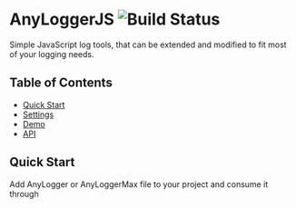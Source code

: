 AnyLoggerJS ![Build Status](https://travis-ci.org/kaufguy/AnyLogger.svg?branch=master)
=======================

Simple JavaScript log tools, that can be extended and modified to fit most of your logging needs.

## Table of Contents

* [Quick Start](#quick-start)
* [Settings](#settings)
* [Demo](#demo)
* [API](#api)

## Quick Start
Add AnyLogger or AnyLoggerMax file to your project and consume it through <script> or AMD loader.
Next, AnyLogger is ready to crate a logger instance and start logging. It comes with default behavior, but you might want to add setup settings. See [Settings](#settings) for more information.

```html
<html>
  <body>
    <script type="text/javascript" src="./anyLogger.js"></script>
    <script type="text/javascript">
      var loggerInst = AnyLogger.create();
      loggerInst.debug('hello world');
    </script>
  </body>
</html>
```

## Settings
AnyLogger accept setup settings in the 'create' call. Most of the settings can be changed on a later stage using the [API](#api).
```javascript
AnyLogger.create(settings);
```
| Setting                  | Values                                  | Description                                       |    
| ------------------------ | ----------------------------------------| --------------------------------------------------|
| logLevel                 | 'debug', 'info', 'warn', 'error', 'off' | set the log level from which you want to see logs |

## Demo
Check out demoLight and demoMax to see AnyLogger in action.

## API
### AnyLogger.create(settingsObj)

  * #### Description
    Returns AnyLogger instance to start logging.

  * #### Parameters
    settingsObj - (optional) setup [Settings](#settings) object.

### AnyLogger.getLoggerById(id)

  * #### Description
    retrieves AnyLogger instance by id. 

  * #### Parameters
    id - id of the instance. 

### AnyLogger.addPlugin(plugin)

  * #### Description
    registers a plugin class. 

  * #### Parameters
    plugin - plugin object with create function. 
    
## API - Instance

### loggerInst.debug(message, data)
### loggerInst.info(message, data)
### loggerInst.warn(message, data)
### loggerInst.error(message, data)

  * #### Description
    Logs the provided message with formatting and handling according to the data.

  * #### Parameters
    message - string messege
    data - (optional) object that can contain the properties 'module' and 'scope'. 

### loggerInst.logLevel(level)

  * #### Description
    Sets the logging level. Returns the log level.

  * #### Parameters
    level - (optional) logLevel string or object.

### AnyLogger.captureLogs(capture)

  * #### Description
    turn log capture on / off.

  * #### Parameters
    capture - boolean value. 

### AnyLogger.captureLogsLimit(limit)

  * #### Description
    set the limit of how many captured logs to store.

  * #### Parameters
    limit - integer value. 
    
### AnyLogger.flushCapturedLogsOnLimit(flushOnLimit)

  * #### Description
    configures if to [flush](#anyloggerflushcapturedlogsloglevel-handlertypes) all the captured logs when it reaches the limit.

  * #### Parameters
    flushOnLimit - object that contains the properties 'logLevel': the minimum level of logs you want to flush and 'handlerTypes': which     handlers you want to log to.    
    
### AnyLogger.flushCapturedLogsOnError(flushOnError)

  * #### Description
    configures if to [flush](#anyloggerflushcapturedlogsloglevel-handlertypes) all the captured logs, when an error level is logged. This is useful if you only interested in investigating errors and need extended data of the logs that could guid to that error.

  * #### Parameters
    flushOnError - object that contains the properties 'logLevel': the minimum level of logs you want to flush and 'handlerTypes': which     handlers you want to log to.
    
### AnyLogger.getCapturedLogs()

  * #### Description
    return the captured logs.
    
### AnyLogger.flushCapturedLogs(logLevel, handlerTypes)

  * #### Description
    flush all the captured logs.
    
  * #### Parameters
    logLevel- the minimum level of logs you want to flush.
    handlerTypes- which handlers you want to log to.
